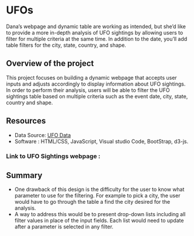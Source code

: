 # UFOs

Dana’s webpage and dynamic table are working as intended, but she’d like to provide a more in-depth analysis of UFO sightings by allowing users to filter for multiple criteria at the same time. In addition to the date, you’ll add table filters for the city, state, country, and shape.

## Overview of the project 

This project focuses on building a dynamic webpage that accepts user inputs and adjusts accordingly to display information about UFO sightings.
In order to perform their analysis, users will be able to filter the UFO sightings table based on multiple criteria such as the event date, city, state, country and shape.

## Resources

- Data Source: [UFO Data](/static/JavaScript/data.js)
- Software : HTML/CSS, JavaScript, Visual studio Code, BootStrap, d3-js.

### Link to UFO Sightings webpage : 



## Summary 

- One drawback of this design is the difficulty for the user to know what parameter to use for the filtering. For example to pick a city, the user would have to go through the table a find the city desired for the analysis.
- A way to address this would be to present drop-down lists including all filter values in place of the input fields.
Each list would need to update after a parameter is selected in any filter.

